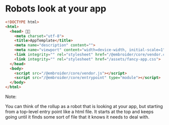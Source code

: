 # Robots look at your app

```html
<!DOCTYPE html> 
<html>
  <head> 🔭🤖
    <meta charset="utf-8">
    <title>AppTemplate</title>
    <meta name="description" content="">
    <meta name="viewport" content="width=device-width, initial-scale=1">
    <link integrity="" rel="stylesheet" href="/@embroider/core/vendor.css">
    <link integrity="" rel="stylesheet" href="/assets/fancy-app.css">
  </head>
  <body>
    <script src="/@embroider/core/vendor.js"></script>
    <script src="/@embroider/core/entrypoint" type="module"></script>
  </body>
</html>

```

Note:

You can think of the rollup as a robot that is looking at your app, but starting from a top-level entry point like a html file. It starts at the top and keeps going until it finds some sort of file that it knows it needs to deal with.
